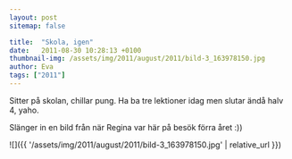 ```yaml
---
layout: post
sitemap: false

title:  "Skola, igen"
date:   2011-08-30 10:28:13 +0100
thumbnail-img: /assets/img/2011/august/2011/bild-3_163978150.jpg
author: Eva
tags: ["2011"]
---
```


Sitter på skolan, chillar pung. Ha ba tre lektioner idag men slutar ändå halv 4, yaho.






Slänger in en bild från när Regina var här på besök förra året :))

![]({{ '/assets/img/2011/august/2011/bild-3_163978150.jpg'  | relative_url }})

